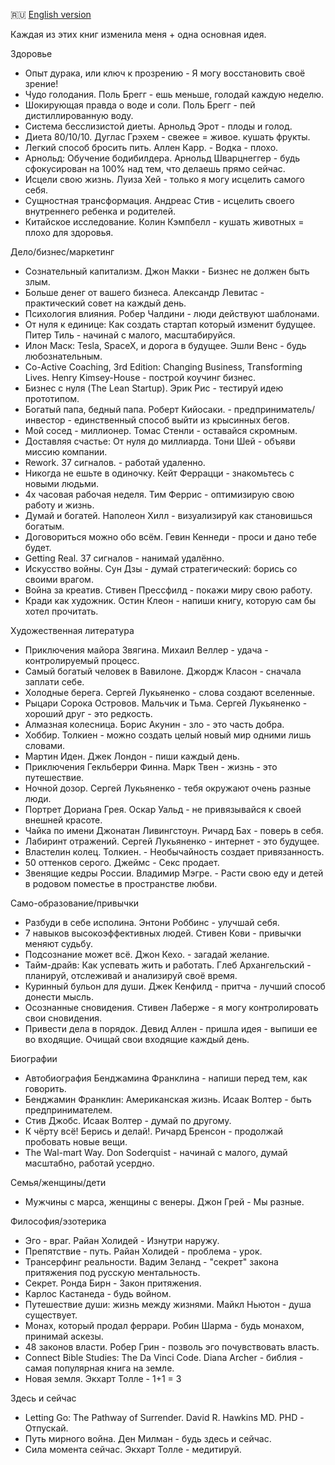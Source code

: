 🇷🇺 [English version](books.md)

Каждая из этих книг изменила меня + одна основная идея.

Здоровье
* Опыт дурака, или ключ к прозрению - Я могу восстановить своё зрение!
* Чудо голодания. Поль Брегг - ешь меньше, голодай каждую неделю.
* Шокирующая правда о воде и соли. Поль Брегг - пей дистиллированную воду.
* Система бесслизистой диеты. Арнольд Эрот - плоды и голод.
* Диета 80/10/10. Дуглас Грэхем - свежее = живое. кушать фрукты.
* Легкий способ бросить пить. Аллен Карр. - Водка - плохо.
* Арнольд: Обучение бодибилдера. Арнольд Шварцнеггер - будь сфокусирован на 100% над тем, что делаешь прямо сейчас.
* Исцели свою жизнь. Луиза Хей - только я могу исцелить самого себя.
* Сущностная трансформация. Андреас Стив - исцелить своего внутреннего ребенка и родителей.
* Китайское исследование. Колин Кэмпбелл - кушать животных = плохо для здоровья.

Дело/бизнес/маркетинг
* Сознательный капитализм. Джон Макки - Бизнес не должен быть злым.
* Больше денег от вашего бизнеса. Александр Левитас - практический совет на каждый день.
* Психология влияния. Робер Чалдини - люди действуют шаблонами.
* От нуля к единице: Как создать стартап который изменит будущее. Питер Тиль - начинай с малого, масштабируйся.
* Илон Маск: Tesla, SpaceX, и дорога в будущее. Эшли Венс - будь любознательным.
* Co-Active Coaching, 3rd Edition: Changing Business, Transforming Lives. Henry Kimsey-House - построй коучинг бизнес.
* Бизнес с нуля (The Lean Startup). Эрик Рис - тестируй идею прототипом.
* Богатый папа, бедный папа. Роберт Кийосаки. - предприниматель/инвестор - единственный способ выйти из крысинных бегов.
* Мой сосед - миллионер. Томас Стенли - оставайся скромным.
* Доставляя счастье: От нуля до миллиарда. Тони Шей - объяви миссию компании.
* Rework. 37 сигналов. - работай удаленно.
* Никогда не ешьте в одиночку. Кейт Феррацци - знакомьтесь с новыми людьми.
* 4х часовая рабочая неделя. Тим Феррис - оптимизирую свою работу и жизнь.
* Думай и богатей. Наполеон Хилл - визуализируй как становишься богатым.
* Договориться можно обо всём. Гевин Кеннеди - проси и дано тебе будет.
* Getting Real. 37 сигналов - нанимай удалённо.
* Искусство войны. Сун Дзы - думай стратегический: борись со своими врагом.
* Война за креатив. Стивен Прессфилд - покажи миру свою работу.
* Кради как художник. Остин Клеон - напиши книгу, которую сам бы хотел прочитать.

Художественная литература
* Приключения майора Звягина. Михаил Веллер - удача - контролируемый процесс.
* Самый богатый человек в Вавилоне. Джордж Класон - сначала заплати себе.
* Холодные берега. Сергей Лукьяненко - слова создают вселенные.
* Рыцари Сорока Островов. Мальчик и Тьма. Сергей Лукьяненко - хороший друг - это редкость.
* Алмазная колесница. Борис Акунин - зло - это часть добра.
* Хоббир. Толкиен - можно создать целый новый мир одними лишь словами.
* Мартин Иден. Джек Лондон - пиши каждый день.
* Приключения Гекльберри Финна. Марк Твен - жизнь - это путешествие.
* Ночной дозор. Сергей Лукьяненко - тебя окружают очень разные люди.
* Портрет Дориана Грея. Оскар Уальд - не привязывайся к своей внешней красоте.
* Чайка по имени Джонатан Ливингстоун. Ричард Бах - поверь в себя.
* Лабиринт отражений. Сергей Лукьяненко - интернет - это будущее.
* Властелин колец. Толкиен. - Необычайность создает привязанность.
* 50 оттенков серого. Джеймс - Секс продает.
* Звенящие кедры России. Владимир Мэгре. - Расти свою еду и детей в родовом поместье в пространстве любви.

Само-образование/привычки
* Разбуди в себе исполина. Энтони Роббинс - улучшай себя.
* 7 навыков высокоэффективных людей. Стивен Кови - привычки меняют судьбу.
* Подсознание может всё. Джон Кехо. - загадай желание.
* Тайм-драйв: Как успевать жить и работать. Глеб Архангельский - планируй, отслеживай и анализируй своё время.
* Куринный бульон для души. Джек Кенфилд - притча - лучший способ донести мысль.
* Осознанные сновидения. Стивен Лаберже - я могу контролировать свои сновидения.
* Привести дела в порядок. Девид Аллен - пришла идея - выпиши ее во входящие. Очищай свои входящие каждый день.

Биографии
* Автобиография Бенджамина Франклина - напиши перед тем, как говорить.
* Бенджамин Франклин: Американская жизнь. Исаак Волтер - быть предпринимателем.
* Стив Джобс. Исаак Волтер - думай по другому.
* К чёрту всё! Берись и делай!. Ричард Бренсон - продолжай пробовать новые вещи.
* The Wal-mart Way.  Don Soderquist - начинай с малого, думай масштабно, работай усердно.

Семья/женщины/дети
* Мужчины с марса, женщины с венеры. Джон Грей - Мы разные.

Философия/эзотерика
* Эго - враг. Райан Холидей - Изнутри наружу.
* Препятствие - путь. Райан Холидей - проблема - урок.
* Трансерфинг реальности. Вадим Зеланд - "секрет" закона притяжения под русскую ментальность.
* Секрет. Ронда Бирн - Закон притяжения.
* Карлос Кастанеда - будь войном.
* Путешествие души: жизнь между жизнями. Майкл Ньютон - душа существует.
* Монах, который продал феррари. Робин Шарма - будь монахом, принимай аскезы.
* 48 законов власти. Робер Грин - позволь эго почувствовать власть.
* Connect Bible Studies: The Da Vinci Code. Diana Archer - библия - самая популярная книга на земле.
* Новая земля. Экхарт Толле - 1+1 = 3

Здесь и сейчас
* Letting Go: The Pathway of Surrender. David R. Hawkins MD. PHD - Отпускай.
* Путь мирного война. Ден Милман - будь здесь и сейчас.
* Сила момента сейчас. Экхарт Толле - медитируй.